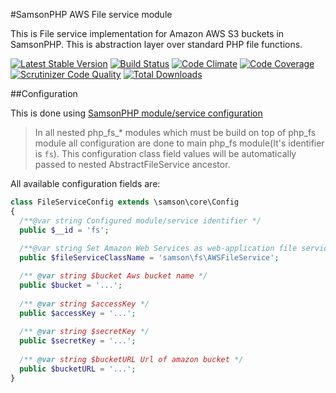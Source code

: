 #SamsonPHP AWS File service module

This is File service implementation for Amazon AWS S3 buckets in SamsonPHP.
This is abstraction layer over standard PHP file functions. 
 
[![Latest Stable Version](https://poser.pugx.org/samsonos/php_fs_aws/v/stable.svg)](https://packagist.org/packages/samsonos/php_fs_aws)
[![Build Status](https://travis-ci.org/samsonos/php_fs_aws.png)](https://travis-ci.org/samsonos/php_fs_aws)
[![Code Climate](https://codeclimate.com/github/samsonos/php_fs_aws/badges/gpa.svg)](https://codeclimate.com/github/samsonos/php_fs_aws)
[![Code Coverage](https://scrutinizer-ci.com/g/samsonos/php_fs_aws/badges/coverage.png?b=master)](https://scrutinizer-ci.com/g/samsonos/php_fs_aws/?branch=master)
[![Scrutinizer Code Quality](https://scrutinizer-ci.com/g/samsonos/php_fs_aws/badges/quality-score.png?b=master)](https://scrutinizer-ci.com/g/samsonos/php_fs_aws/?branch=master)
[![Total Downloads](https://poser.pugx.org/samsonos/php_fs_aws/downloads.svg)](https://packagist.org/packages/samsonos/php_fs_aws)

##Configuration  

This is done using [SamsonPHP module/service configuration](https://github.com/samsonos/php_fs/wiki/0.3-Configurating)

> In all nested php_fs_* modules which must be build on top of php_fs module all configuration are done to main php_fs module(It's identifier is ```fs```). This configuration class field values will be automatically passed to nested AbstractFileService ancestor.

All available configuration fields are:
```php
class FileServiceConfig extends \samson\core\Config 
{
  /**@var string Configured module/service identifier */
  public $__id = 'fs';
  
  /**@var string Set Amazon Web Services as web-application file service using its class name */
  public $fileServiceClassName = 'samson\fs\AWSFileService';

  /** @var string $bucket Aws bucket name */
  public $bucket = '...';
 
  /** @var string $accessKey */
  public $accessKey = '...';
 
  /** @var string $secretKey */
  public $secretKey = '...';
 
  /** @var string $bucketURL Url of amazon bucket */
  public $bucketURL = '...';
}

